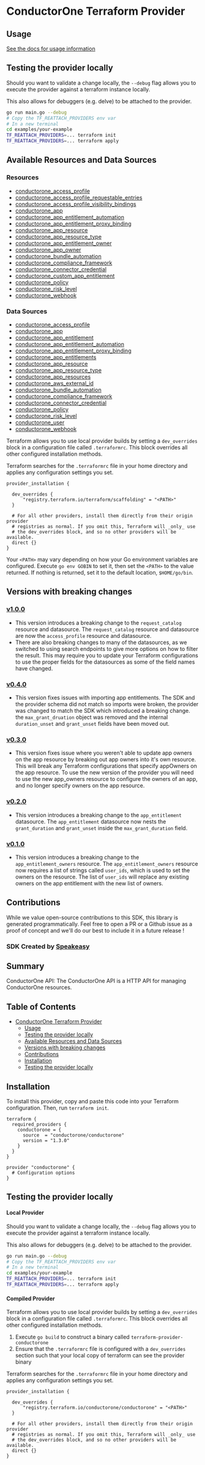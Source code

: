# ConductorOne Terraform Provider

## Usage

[See the docs for usage information](./docs)

<!-- Start SDK Example Usage -->
## Testing the provider locally

Should you want to validate a change locally, the `--debug` flag allows you to execute the provider against a terraform instance locally.

This also allows for debuggers (e.g. delve) to be attached to the provider.

```sh
go run main.go --debug
# Copy the TF_REATTACH_PROVIDERS env var
# In a new terminal
cd examples/your-example
TF_REATTACH_PROVIDERS=... terraform init
TF_REATTACH_PROVIDERS=... terraform apply
```
<!-- End SDK Example Usage -->

<!-- Start Available Resources and Data Sources [operations] -->
## Available Resources and Data Sources

### Resources

* [conductorone_access_profile](docs/resources/access_profile.md)
* [conductorone_access_profile_requestable_entries](docs/resources/access_profile_requestable_entries.md)
* [conductorone_access_profile_visibility_bindings](docs/resources/access_profile_visibility_bindings.md)
* [conductorone_app](docs/resources/app.md)
* [conductorone_app_entitlement_automation](docs/resources/app_entitlement_automation.md)
* [conductorone_app_entitlement_proxy_binding](docs/resources/app_entitlement_proxy_binding.md)
* [conductorone_app_resource](docs/resources/app_resource.md)
* [conductorone_app_resource_type](docs/resources/app_resource_type.md)
* [conductorone_app_entitlement_owner](docs/resources/app_entitlement_owner.md)
* [conductorone_app_owner](docs/resources/app_owner.md)
* [conductorone_bundle_automation](docs/resources/bundle_automation.md)
* [conductorone_compliance_framework](docs/resources/compliance_framework.md)
* [conductorone_connector_credential](docs/resources/connector_credential.md)
* [conductorone_custom_app_entitlement](docs/resources/custom_app_entitlement.md)
* [conductorone_policy](docs/resources/policy.md)
* [conductorone_risk_level](docs/resources/risk_level.md)
* [conductorone_webhook](docs/resources/webhook.md)
### Data Sources

* [conductorone_access_profile](docs/data-sources/access_profile.md)
* [conductorone_app](docs/data-sources/app.md)
* [conductorone_app_entitlement](docs/data-sources/app_entitlement.md)
* [conductorone_app_entitlement_automation](docs/data-sources/app_entitlement_automation.md)
* [conductorone_app_entitlement_proxy_binding](docs/data-sources/app_entitlement_proxy_binding.md)
* [conductorone_app_entitlements](docs/data-sources/app_entitlements.md)
* [conductorone_app_resource](docs/data-sources/app_resource.md)
* [conductorone_app_resource_type](docs/data-sources/app_resource_type.md)
* [conductorone_app_resources](docs/data-sources/app_resources.md)
* [conductorone_aws_external_id](docs/data-sources/aws_external_id.md)
* [conductorone_bundle_automation](docs/data-sources/bundle_automation.md)
* [conductorone_compliance_framework](docs/data-sources/compliance_framework.md)
* [conductorone_connector_credential](docs/data-sources/connector_credential.md)
* [conductorone_policy](docs/data-sources/policy.md)
* [conductorone_risk_level](docs/data-sources/risk_level.md)
* [conductorone_user](docs/data-sources/user.md)
* [conductorone_webhook](docs/data-sources/webhook.md)
<!-- End Available Resources and Data Sources [operations] -->

Terraform allows you to use local provider builds by setting a `dev_overrides` block in a configuration file called `.terraformrc`. This block overrides all other configured installation methods.

Terraform searches for the `.terraformrc` file in your home directory and applies any configuration settings you set.

```
provider_installation {

  dev_overrides {
      "registry.terraform.io/terraform/scaffolding" = "<PATH>"
  }

  # For all other providers, install them directly from their origin provider
  # registries as normal. If you omit this, Terraform will _only_ use
  # the dev_overrides block, and so no other providers will be available.
  direct {}
}
```

Your `<PATH>` may vary depending on how your Go environment variables are configured. Execute `go env GOBIN` to set it, then set the `<PATH>` to the value returned. If nothing is returned, set it to the default location, `$HOME/go/bin`.

## Versions with breaking changes
### [v1.0.0](https://github.com/ConductorOne/terraform-provider-conductorone/releases/tag/v1.0.0)
- This version introduces a breaking change to the `request_catalog` resource and datasource. The `request_catalog` resource and datasource are now the `access_profile` resource and datasource. 
- There are also breaking changes to many of the datasources, as we switched to using search endpoints to give more options on how to filter the result. This may require you to update your Terraform configurations to use the proper fields for the datasources as some of the field names have changed. 

### [v0.4.0](https://github.com/ConductorOne/terraform-provider-conductorone/releases/tag/v0.4.0)
- This version fixes issues with importing app entitlements. The SDK and the provider schema did not match so imports were broken, the provider was changed to match the SDK which introduced a breaking change. the `max_grant_druation` object was removed and the internal `duration_unset` and `grant_unset` fields have been moved out.

### [v0.3.0](https://github.com/ConductorOne/terraform-provider-conductorone/releases/tag/v0.3.0)
- This version fixes issue where you weren't able to update app owners on the app resource by breaking out app owners into it's own resource. This will break any Terraform configurations that specify appOwners on the app resource. To use the new version of the provider you will need to use the new app_owners resource to configure the owners of an app, and no longer specify owners on the app resource.

### [v0.2.0](https://github.com/ConductorOne/terraform-provider-conductorone/releases/tag/v0.2.0)
- This version introduces a breaking change to the `app_entitlement` datasource. The `app_entitlement` datasource now nests the `grant_duration` and `grant_unset` inside the `max_grant_duration` field.

### [v0.1.0](https://github.com/ConductorOne/terraform-provider-conductorone/releases/tag/v0.1.0)
- This version introduces a breaking change to the `app_entitlement_owners` resource. The `app_entitlement_owners` resource now requires a list of strings called `user_ids`, which is used to set the owners
on the resource. The list of `user_ids` will replace any existing owners on the app entitlement with the new list of owners. 

## Contributions

While we value open-source contributions to this SDK, this library is generated programmatically.
Feel free to open a PR or a Github issue as a proof of concept and we'll do our best to include it in a future release !

### SDK Created by [Speakeasy](https://docs.speakeasyapi.dev/docs/using-speakeasy/client-sdks)

<!-- Start Summary [summary] -->
## Summary

ConductorOne API: The ConductorOne API is a HTTP API for managing ConductorOne resources.
<!-- End Summary [summary] -->

<!-- Start Table of Contents [toc] -->
## Table of Contents
<!-- $toc-max-depth=2 -->
* [ConductorOne Terraform Provider](#conductorone-terraform-provider)
  * [Usage](#usage)
  * [Testing the provider locally](#testing-the-provider-locally)
  * [Available Resources and Data Sources](#available-resources-and-data-sources)
  * [Versions with breaking changes](#versions-with-breaking-changes)
  * [Contributions](#contributions)
  * [Installation](#installation)
  * [Testing the provider locally](#testing-the-provider-locally-1)

<!-- End Table of Contents [toc] -->

<!-- Start Installation [installation] -->
## Installation

To install this provider, copy and paste this code into your Terraform configuration. Then, run `terraform init`.

```hcl
terraform {
  required_providers {
    conductorone = {
      source  = "conductorone/conductorone"
      version = "1.3.0"
    }
  }
}

provider "conductorone" {
  # Configuration options
}
```
<!-- End Installation [installation] -->

<!-- Start Testing the provider locally [usage] -->
## Testing the provider locally

#### Local Provider

Should you want to validate a change locally, the `--debug` flag allows you to execute the provider against a terraform instance locally.

This also allows for debuggers (e.g. delve) to be attached to the provider.

```sh
go run main.go --debug
# Copy the TF_REATTACH_PROVIDERS env var
# In a new terminal
cd examples/your-example
TF_REATTACH_PROVIDERS=... terraform init
TF_REATTACH_PROVIDERS=... terraform apply
```

#### Compiled Provider

Terraform allows you to use local provider builds by setting a `dev_overrides` block in a configuration file called `.terraformrc`. This block overrides all other configured installation methods.

1. Execute `go build` to construct a binary called `terraform-provider-conductorone`
2. Ensure that the `.terraformrc` file is configured with a `dev_overrides` section such that your local copy of terraform can see the provider binary

Terraform searches for the `.terraformrc` file in your home directory and applies any configuration settings you set.

```
provider_installation {

  dev_overrides {
      "registry.terraform.io/conductorone/conductorone" = "<PATH>"
  }

  # For all other providers, install them directly from their origin provider
  # registries as normal. If you omit this, Terraform will _only_ use
  # the dev_overrides block, and so no other providers will be available.
  direct {}
}
```
<!-- End Testing the provider locally [usage] -->

<!-- Placeholder for Future Speakeasy SDK Sections -->

